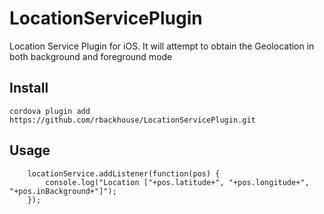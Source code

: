 LocationServicePlugin
================

Location Service Plugin for iOS. It will attempt to obtain the Geolocation in both background and foreground mode

Install
-------
`cordova plugin add https://github.com/rbackhouse/LocationServicePlugin.git`

Usage
-----

```
	locationService.addListener(function(pos) {
		console.log("Location ["+pos.latitude+", "+pos.longitude+", "+pos.inBackground+"]");
	});
```

